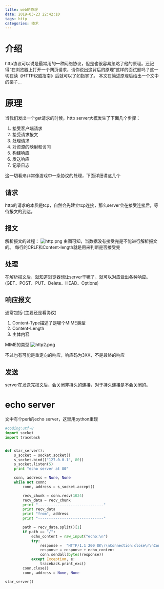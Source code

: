 ```yaml
---
title: web的原理
date: 2019-03-23 22:42:10
tags: http
categories: 技术
---
```

# 介绍
http协议可以说是最常用的一种网络协议，但是也很容易忽略了他的原理。还记得“在浏览器上打开一个网页请求，请你说出这背后的原理”这样的面试题吗？这一切在读《HTTP权威指南》后就可以了如指掌了。
本文在简述原理后给出一个文中的栗子...
<!-- more -->

# 原理
当我们发出一个get请求的时候，http server大概发生了下面几个步骤： 
1. 接受客户端请求
2. 接受请求报文
3. 处理请求
4. 对资源的映射和访问
5. 构建响应
6. 发送响应
7. 记录日志

这一切看来非常像游戏中一条协议的处理，下面详细讲这几个

## 请求
http的请求的本质是tcp，自然会先建立tcp连接，那么server会在接受连接后，等待报文的到达。

## 报文
解析报文的过程：
![http.png](/img/http.png)
由图可知，当数据没有接受完是不能进行解析报文的。 每行的CRLF和Content-length就是用来判断是否接受完

## 处理
在解析报文后，就知道浏览器想让server干嘛了，就可以对应做出各种响应。
(GET、POST、PUT、Delete、HEAD、Options)

## 响应报文
通常包括:(主要还是看协议)
1. Content-Type描述了是哪个MIME类型
2. Content-Length
3. 主体内容

MIME的类型
![http2.png](/img/http2.png)

不过也有可能是重定向的响应，响应码为3XX，不是最终的响应

## 发送
server在发送完报文后，会关闭非持久的连接，对于持久连接是不会关闭的。

# echo server
文中有个perl的echo server，这里用python重现

```python
#coding:utf-8
import socket
import traceback


def star_server():
	s_socket = socket.socket()
	s_socket.bind(("127.0.0.1", 80))
	s_socket.listen(5)
	print "echo server at 80"

	conn, address = None, None
	while not conn:
		conn, address = s_socket.accept()

		recv_chunk = conn.recv(1024)
		recv_data = recv_chunk
		print "------------------------------"
		print recv_data
		print "from", address
		print "------------------------------"

		path = recv_data.split()[1]
		if path == "/":  
			echo_content = raw_input("echo:\n")
			try:
				response =  "HTTP/1.1 200 OK\r\nConnection:close\r\nContent-type:text-plain\r\n\r\n"
				response = response + echo_content
				conn.sendall(bytes(response))
			except Exception, e:
				traceback.print_exc()
		conn.close()
		conn, address = None, None

star_server()
```